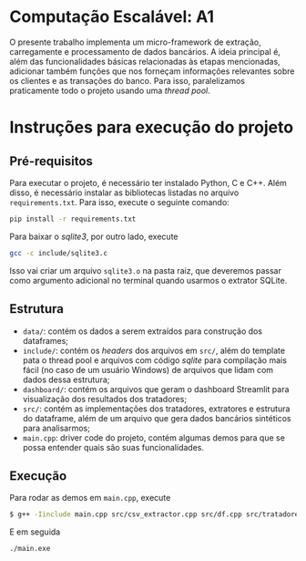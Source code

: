 # Computação Escalável: A1

O presente trabalho implementa um micro-framework de extração, carregamente e processamento de dados bancários. A ideia principal é, além das funcionalidades básicas relacionadas às etapas mencionadas, adicionar também funções que nos forneçam informações relevantes sobre os clientes e as transações do banco. Para isso, paralelizamos praticamente todo o projeto usando uma _thread pool_.

# Instruções para execução do projeto

## Pré-requisitos

Para executar o projeto, é necessário ter instalado Python, C e C++. Além disso, é necessário instalar as bibliotecas listadas no arquivo `requirements.txt`. Para isso, execute o seguinte comando:

```bash
pip install -r requirements.txt
```

Para baixar o _sqlite3_, por outro lado, execute

```bash
gcc -c include/sqlite3.c
```

Isso vai criar um arquivo `sqlite3.o` na pasta raiz, que deveremos passar como argumento adicional no terminal quando usarmos o extrator SQLite.

## Estrutura 

* `data/`: contém os dados a serem extraídos para construção dos dataframes;
* `include/`: contém os _headers_ dos arquivos em `src/`, além do template pata o thread pool e arquivos com código _sqlite_ para compilação mais fácil (no caso de um usuário Windows) de arquivos que lidam com dados dessa estrutura;
* `dashboard/`: contém os arquivos que geram o dashboard Streamlit para visualização dos resultados dos tratadores;
* `src/`: contém as implementações dos tratadores, extratores e estrutura do dataframe, além de um arquivo que gera dados bancários sintéticos para analisarmos;
* `main.cpp`: driver code do projeto, contém algumas demos para que se possa entender quais são suas funcionalidades.

## Execução

Para rodar as demos em `main.cpp`, execute

```bash
$ g++ -Iinclude main.cpp src/csv_extractor.cpp src/df.cpp src/tratadores.cpp -o main.exe
```

E em seguida

```bash
./main.exe
```

